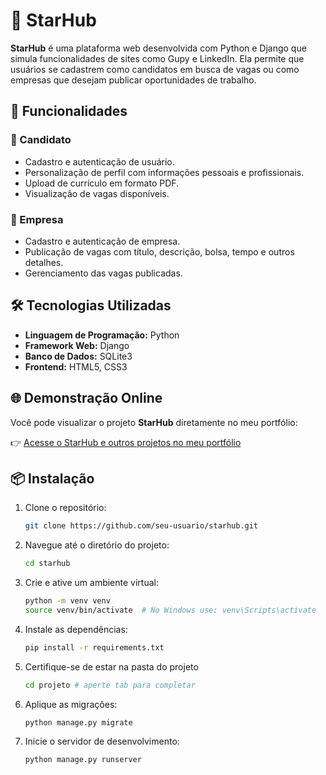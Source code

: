 # 🌟 StarHub

**StarHub** é uma plataforma web desenvolvida com Python e Django que simula funcionalidades de sites como Gupy e LinkedIn. Ela permite que usuários se cadastrem como candidatos em busca de vagas ou como empresas que desejam publicar oportunidades de trabalho.

## 🚀 Funcionalidades

### 👤 Candidato

* Cadastro e autenticação de usuário.
* Personalização de perfil com informações pessoais e profissionais.
* Upload de currículo em formato PDF.
* Visualização de vagas disponíveis.

### 🏢 Empresa

* Cadastro e autenticação de empresa.
* Publicação de vagas com título, descrição, bolsa, tempo e outros detalhes.
* Gerenciamento das vagas publicadas.

## 🛠️ Tecnologias Utilizadas

* **Linguagem de Programação:** Python
* **Framework Web:** Django
* **Banco de Dados:** SQLite3
* **Frontend:** HTML5, CSS3

## 🌐 Demonstração Online

Você pode visualizar o projeto **StarHub** diretamente no meu portfólio:

👉 [Acesse o StarHub e outros projetos no meu portfólio](https://dandanp3.github.io/portfolio/)

## 📦 Instalação

1. Clone o repositório:

   ```bash
   git clone https://github.com/seu-usuario/starhub.git
   ```
2. Navegue até o diretório do projeto:

   ```bash
   cd starhub
   ```
3. Crie e ative um ambiente virtual:

   ```bash
   python -m venv venv
   source venv/bin/activate  # No Windows use: venv\Scripts\activate
   ```
4. Instale as dependências:

   ```bash
   pip install -r requirements.txt
   ```

5. Certifique-se de estar na pasta do projeto
   ```bash
   cd projeto # aperte tab para completar
   ```
6. Aplique as migrações:

   ```bash
   python manage.py migrate
   ```
7. Inicie o servidor de desenvolvimento:

   ```bash
   python manage.py runserver
   ```

